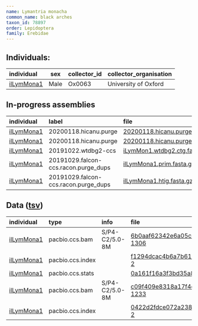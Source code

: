 ```yaml
---
name: Lymantria monacha
common_name: black arches
taxon_id: 78897
order: Lepidoptera
family: Erebidae
---
```


## Individuals:

| individual | sex | collector_id | collector_organisation |
| :--------- | :-: | :----------- | :--------------------- |
| [ilLymMona1](ilLymMona1.md) | Male | Ox0063 | University of Oxford |

## In-progress assemblies

| individual | label | file |
| :--------- | :---- | :--- |
| [ilLymMona1](ilLymMona1.md) | 20200118.hicanu.purge | [20200118.hicanu.purge.htig.fasta.gz](https://darwin.cog.sanger.ac.uk/insects/Lymantria_monacha/ilLymMona1/assemblies/working/20200118.hicanu.purge/20200118.hicanu.purge.htig.fasta.gz) |
| [ilLymMona1](ilLymMona1.md) | 20200118.hicanu.purge | [20200118.hicanu.purge.prim.fasta.gz](https://darwin.cog.sanger.ac.uk/insects/Lymantria_monacha/ilLymMona1/assemblies/working/20200118.hicanu.purge/20200118.hicanu.purge.prim.fasta.gz) |
| [ilLymMona1](ilLymMona1.md) | 20191022.wtdbg2-ccs | [iLymMon1.wtdbg2.ctg.fasta.gz](https://darwin.cog.sanger.ac.uk/insects/Lymantria_monacha/ilLymMona1/assemblies/working/20191022.wtdbg2-ccs/iLymMon1.wtdbg2.ctg.fasta.gz) |
| [ilLymMona1](ilLymMona1.md) | 20191029.falcon-ccs.racon.purge_dups | [ilLymMona1.prim.fasta.gz](https://darwin.cog.sanger.ac.uk/insects/Lymantria_monacha/ilLymMona1/assemblies/working/20191029.falcon-ccs.racon.purge_dups/ilLymMona1.prim.fasta.gz) |
| [ilLymMona1](ilLymMona1.md) | 20191029.falcon-ccs.racon.purge_dups | [ilLymMona1.htig.fasta.gz](https://darwin.cog.sanger.ac.uk/insects/Lymantria_monacha/ilLymMona1/assemblies/working/20191029.falcon-ccs.racon.purge_dups/ilLymMona1.htig.fasta.gz) |

## Data ([tsv](Lymantria_monacha_data.tsv))

| individual | type | info | file |
| :--------- | :--- | :--- | :--- |
| [ilLymMona1](ilLymMona1.md) | pacbio.ccs.bam | S/P4-C2/5.0-8M | [6b0aaf62342e6a05c11a53b668ec3642-1306](https://darwin.cog.sanger.ac.uk/insects/Lymantria_monacha/ilLymMona1/genomic_data/pacbio/m64016_191018_132202.bc1015_BAK8B_OA--bc1015_BAK8B_OA.ccs.bam) |
| [ilLymMona1](ilLymMona1.md) | pacbio.ccs.index |  | [f1294dcac4b6a7b614c390d83fd690c7-2](https://darwin.cog.sanger.ac.uk/insects/Lymantria_monacha/ilLymMona1/genomic_data/pacbio/m64016_191018_132202.bc1015_BAK8B_OA--bc1015_BAK8B_OA.ccs.bam.pbi) |
| [ilLymMona1](ilLymMona1.md) | pacbio.ccs.stats |  | [0a161f16a3f3bd35a868be702f60b2bf](https://darwin.cog.sanger.ac.uk/insects/Lymantria_monacha/ilLymMona1/genomic_data/pacbio/m64016_191018_132202.bc1015_BAK8B_OA--bc1015_BAK8B_OA.ccs.stats) |
| [ilLymMona1](ilLymMona1.md) | pacbio.ccs.bam | S/P4-C2/5.0-8M | [c09f409e8318a17f4cfa7fcbe11b71a0-1233](https://darwin.cog.sanger.ac.uk/insects/Lymantria_monacha/ilLymMona1/genomic_data/pacbio/m64089_191227_002621.ccs.bam) |
| [ilLymMona1](ilLymMona1.md) | pacbio.ccs.index |  | [0422d2fdce072a238c866957eb15de41-2](https://darwin.cog.sanger.ac.uk/insects/Lymantria_monacha/ilLymMona1/genomic_data/pacbio/m64089_191227_002621.ccs.bam.pbi) |
